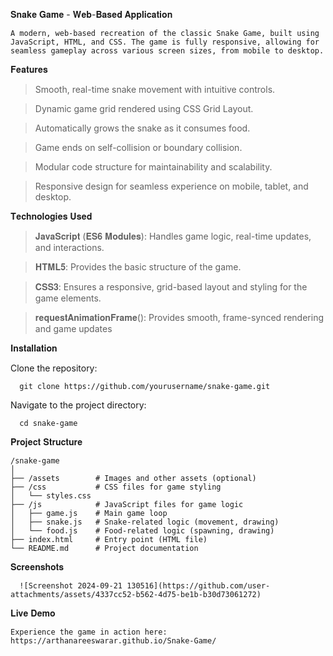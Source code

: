 𝐒𝐧𝐚𝐤𝐞 𝐆𝐚𝐦𝐞 - 𝐖𝐞𝐛-𝐁𝐚𝐬𝐞𝐝 𝐀𝐩𝐩𝐥𝐢𝐜𝐚𝐭𝐢𝐨𝐧

    A modern, web-based recreation of the classic Snake Game, built using JavaScript, HTML, and CSS. The game is fully responsive, allowing for seamless gameplay across various screen sizes, from mobile to desktop.


𝐅𝐞𝐚𝐭𝐮𝐫𝐞𝐬

  > Smooth, real-time snake movement with intuitive controls.
  
  > Dynamic game grid rendered using CSS Grid Layout.

  > Automatically grows the snake as it consumes food.

  > Game ends on self-collision or boundary collision.

  > Modular code structure for maintainability and scalability.

  > Responsive design for seamless experience on mobile, tablet, and desktop.

𝐓𝐞𝐜𝐡𝐧𝐨𝐥𝐨𝐠𝐢𝐞𝐬 𝐔𝐬𝐞𝐝

  > 𝐉𝐚𝐯𝐚𝐒𝐜𝐫𝐢𝐩𝐭 (𝐄𝐒𝟔 𝐌𝐨𝐝𝐮𝐥𝐞𝐬): Handles game logic, real-time updates, and interactions.
  
  > 𝐇𝐓𝐌𝐋𝟓: Provides the basic structure of the game.

  > 𝐂𝐒𝐒𝟑: Ensures a responsive, grid-based layout and styling for the game elements.

  > 𝐫𝐞𝐪𝐮𝐞𝐬𝐭𝐀𝐧𝐢𝐦𝐚𝐭𝐢𝐨𝐧𝐅𝐫𝐚𝐦𝐞(): Provides smooth, frame-synced rendering and game updates


𝐈𝐧𝐬𝐭𝐚𝐥𝐥𝐚𝐭𝐢𝐨𝐧

  Clone the repository:

      git clone https://github.com/yourusername/snake-game.git

  Navigate to the project directory:

      cd snake-game
      
𝐏𝐫𝐨𝐣𝐞𝐜𝐭 𝐒𝐭𝐫𝐮𝐜𝐭𝐮𝐫𝐞

    /snake-game
    │
    ├── /assets        # Images and other assets (optional)
    ├── /css           # CSS files for game styling
    │   └── styles.css
    ├── /js            # JavaScript files for game logic
    │   ├── game.js    # Main game loop
    │   ├── snake.js   # Snake-related logic (movement, drawing)
    │   └── food.js    # Food-related logic (spawning, drawing)
    ├── index.html     # Entry point (HTML file)
    └── README.md      # Project documentation

𝐒𝐜𝐫𝐞𝐞𝐧𝐬𝐡𝐨𝐭𝐬

      ![Screenshot 2024-09-21 130516](https://github.com/user-attachments/assets/4337cc52-b562-4d75-be1b-b30d73061272)


𝐋𝐢𝐯𝐞 𝐃𝐞𝐦𝐨

    Experience the game in action here: https://arthanareeswarar.github.io/Snake-Game/


    
